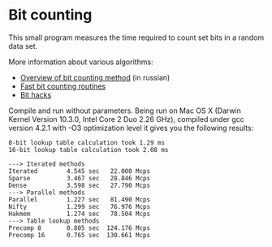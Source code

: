 Bit counting
============

This small program measures the time required to count set bits in a random data set.

More information about various algorithms:

* [Overview of bit counting method](http://demiurg.com.ua/blog/2010/04/11/bit-counting) (in russian)
* [Fast bit counting routines](http://gurmeet.net/puzzles/fast-bit-counting-routines)
* [Bit hacks](http://graphics.stanford.edu/~seander/bithacks.html)

Compile and run without parameters. Being run on Mac OS X (Darwin Kernel
Version 10.3.0, Intel Core 2 Duo 2.26 GHz), compiled under gcc version 4.2.1
with -O3 optimization level it gives you the following results:

	8-bit lookup table calculation took 1.29 ms
	16-bit lookup table calculation took 2.08 ms

	---> Iterated methods
	Iterated        4.545 sec   22.000 Mcps
	Sparse          3.467 sec   28.846 Mcps
	Dense           3.598 sec   27.790 Mcps
	---> Parallel methods
	Parallel        1.227 sec   81.490 Mcps
	Nifty           1.299 sec   76.976 Mcps
	Hakmem          1.274 sec   78.504 Mcps
	---> Table lookup methods
	Precomp 8       0.805 sec  124.176 Mcps
	Precomp 16      0.765 sec  130.661 Mcps


